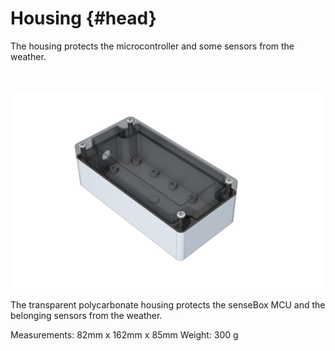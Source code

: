# Housing {#head}

<div class="description">The housing protects the microcontroller and some sensors from the weather.</div>
<div class="line">
    <br>
    <br>
</div>

![The Housing](/../../../../pictures/box%2002%20top.png)

The transparent polycarbonate housing protects the senseBox MCU and the belonging sensors from the weather.

Measurements: 82mm x 162mm x 85mm
Weight: 300 g
